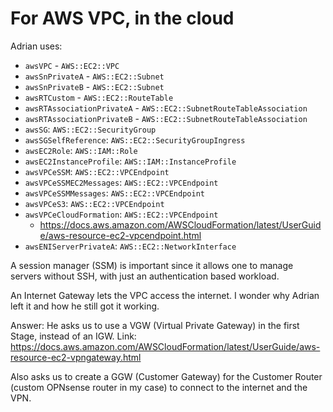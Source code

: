 # For AWS VPC, in the cloud


Adrian uses:

- `awsVPC` - `AWS::EC2::VPC`
- `awsSnPrivateA` - `AWS::EC2::Subnet`
- `awsSnPrivateB` - `AWS::EC2::Subnet`
- `awsRTCustom` - `AWS::EC2::RouteTable`
- `awsRTAssociationPrivateA` - `AWS::EC2::SubnetRouteTableAssociation`
- `awsRTAssociationPrivateB` - `AWS::EC2::SubnetRouteTableAssociation`
- `awsSG`: `AWS::EC2::SecurityGroup`
- `awsSGSelfReference`: `AWS::EC2::SecurityGroupIngress`
- `awsEC2Role`: `AWS::IAM::Role`
- `awsEC2InstanceProfile`: `AWS::IAM::InstanceProfile`
- `awsVPCeSSM`: `AWS::EC2::VPCEndpoint`
- `awsVPCeSSMEC2Messages`: `AWS::EC2::VPCEndpoint`
- `awsVPCeSSMMessages`: `AWS::EC2::VPCEndpoint`
- `awsVPCeS3`: `AWS::EC2::VPCEndpoint`
- `awsVPCeCloudFormation`: `AWS::EC2::VPCEndpoint`
    - https://docs.aws.amazon.com/AWSCloudFormation/latest/UserGuide/aws-resource-ec2-vpcendpoint.html
- `awsENIServerPrivateA`: `AWS::EC2::NetworkInterface`

A session manager (SSM) is important since it allows one to manage servers without SSH, with just an authentication based workload.

An Internet Gateway lets the VPC access the internet. I wonder why Adrian left it and how he still got it working.

Answer: He asks us to use a VGW (Virtual Private Gateway) in the first Stage, instead of an IGW. Link: https://docs.aws.amazon.com/AWSCloudFormation/latest/UserGuide/aws-resource-ec2-vpngateway.html

Also asks us to create a GGW (Customer Gateway) for the Customer Router (custom OPNsense router in my case) to connect to the internet and the VPN.
